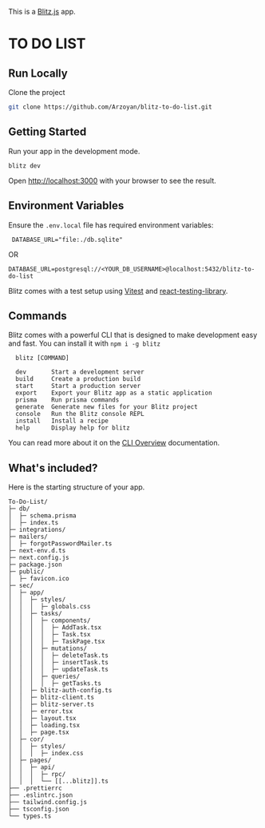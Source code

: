 

This is a [Blitz.js](https://github.com/blitz-js/blitz) app.

# ****TO DO LIST****

## Run Locally

Clone the project

```bash
git clone https://github.com/Arzoyan/blitz-to-do-list.git
```

## Getting Started

Run your app in the development mode.

```
blitz dev
```

Open [http://localhost:3000](http://localhost:3000) with your browser to see the result.

## Environment Variables

Ensure the `.env.local` file has required environment variables:


```
 DATABASE_URL="file:./db.sqlite"
```
OR
```
DATABASE_URL=postgresql://<YOUR_DB_USERNAME>@localhost:5432/blitz-to-do-list
```

Blitz comes with a test setup using [Vitest](https://vitest.dev/) and [react-testing-library](https://testing-library.com/).

## Commands

Blitz comes with a powerful CLI that is designed to make development easy and fast. You can install it with `npm i -g blitz`

```
  blitz [COMMAND]

  dev       Start a development server
  build     Create a production build
  start     Start a production server
  export    Export your Blitz app as a static application
  prisma    Run prisma commands
  generate  Generate new files for your Blitz project
  console   Run the Blitz console REPL
  install   Install a recipe
  help      Display help for blitz
```

You can read more about it on the [CLI Overview](https://blitzjs.com/docs/cli-overview) documentation.

## What's included?

Here is the starting structure of your app.

```
To-Do-List/
├─ db/
│  ├─ schema.prisma
│  ├─ index.ts
├─ integrations/
├─ mailers/
│  ├─ forgotPasswordMailer.ts
├─ next-env.d.ts
├─ next.config.js
├─ package.json
├─ public/
│  ├─ favicon.ico
├─ sec/
│  ├─ app/
│  │  ├─ styles/
│  │  │  ├─ globals.css
│  │  ├─ tasks/
│  │  │  ├─ components/
│  │  │  │  ├─ AddTask.tsx
│  │  │  │  ├─ Task.tsx
│  │  │  │  ├─ TaskPage.tsx
│  │  │  ├─ mutations/
│  │  │  │  ├─ deleteTask.ts
│  │  │  │  ├─ insertTask.ts
│  │  │  │  ├─ updateTask.ts
│  │  │  ├─ queries/
│  │  │  │  ├─ getTasks.ts
│  │  ├─ blitz-auth-config.ts
│  │  ├─ blitz-client.ts
│  │  ├─ blitz-server.ts
│  │  ├─ error.tsx
│  │  ├─ layout.tsx
│  │  ├─ loading.tsx
│  │  ├─ page.tsx
│  ├─ cor/
│  │  ├─ styles/
│  │  │  ├─ index.css
│  ├─ pages/
│  │  ├─ api/
│  │  │  ├─ rpc/
│  │  │  └── [[...blitz]].ts
├── .prettierrc
├── .eslintrc.json
├── tailwind.config.js
├── tsconfig.json
└── types.ts
```

